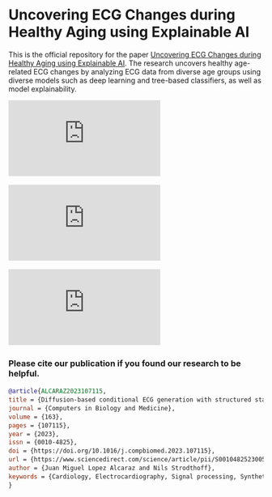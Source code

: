 # Uncovering ECG Changes during Healthy Aging using Explainable AI

This is the official repository for the paper [Uncovering ECG Changes during Healthy Aging using Explainable AI](https://doi.org/10.1016/j.compbiomed.2023.107115). The research uncovers healthy age-related ECG changes by analyzing ECG data from diverse age groups using diverse models such as deep learning and tree-based classifiers, as well as model explainability.


![alt text](https://github.com/AI4HealthUOL/ECG-aging/blob/main/reports/all15BinsOverlapped_mean.pdf?style=centerme)

![alt text](https://github.com/AI4HealthUOL/ECG-aging/blob/main/reports/scoresoveragegroupcomparison.pdf?style=centerme)

![alt text](https://github.com/AI4HealthUOL/ECG-aging/blob/main/reports/xairesults.pdf?style=centerme)





### Please cite our publication if you found our research to be helpful.

```bibtex
@article{ALCARAZ2023107115,
title = {Diffusion-based conditional ECG generation with structured state space models},
journal = {Computers in Biology and Medicine},
volume = {163},
pages = {107115},
year = {2023},
issn = {0010-4825},
doi = {https://doi.org/10.1016/j.compbiomed.2023.107115},
url = {https://www.sciencedirect.com/science/article/pii/S0010482523005802},
author = {Juan Miguel Lopez Alcaraz and Nils Strodthoff},
keywords = {Cardiology, Electrocardiography, Signal processing, Synthetic data, Diffusion models, Time series},
}

```
